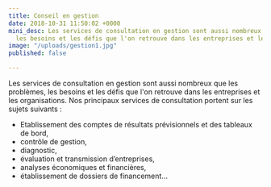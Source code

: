 ```yaml
---
title: Conseil en gestion
date: 2018-10-31 11:50:02 +0000
mini_desc: Les services de consultation en gestion sont aussi nombreux que les problèmes,
  les besoins et les défis que l'on retrouve dans les entreprises et les organisations.
image: "/uploads/gestion1.jpg"
published: false

---
```

Les services de consultation en gestion sont aussi nombreux que les problèmes, les besoins et les défis que l'on retrouve dans les entreprises et les organisations. Nos principaux services de consultation portent sur les sujets suivants : 

* Etablissement des comptes de résultats prévisionnels et des tableaux de bord,
* contrôle de gestion,
* diagnostic,
* évaluation et transmission d’entreprises,
* analyses économiques et financières,
* établissement de dossiers de financement…